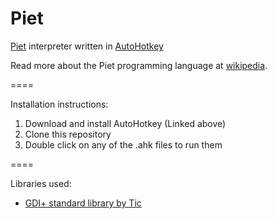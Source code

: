 Piet
====

<a href="http://www.dangermouse.net/esoteric/piet.html">Piet</a> interpreter written in <a href="http://ahkscript.org/">AutoHotkey</a>

Read more about the Piet programming language at <a href="http://en.wikipedia.org/wiki/Esoteric_programming_language#Piet">wikipedia</a>.

====

Installation instructions:
<ol>
    <li>Download and install AutoHotkey (Linked above)</li>
    <li>Clone this repository</li>
    <li>Double click on any of the .ahk files to run them</li>
</ol>

====

Libraries used:
<ul>
    <li><a href="http://www.autohotkey.com/board/topic/29449-gdi-standard-library-145-by-tic/">GDI+ standard library by Tic</a></li>
</ul>